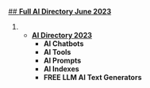 [ ## **Full AI Directory June 2023**](https://github.com/6rz6/AI-Directory-2023/releases/tag/chatgpt)

1.  * [**AI Directory 2023**](https://github.com/6rz6/RzWiki/wiki/AI-Directory-2023-%F0%9F%A4%96)
       - **AI Chatbots**    
       - **AI Tools**            
       - **AI Prompts**            
       - **AI Indexes**
       - **FREE LLM AI Text Generators**

